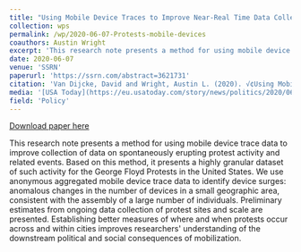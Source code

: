 ```yaml
---
title: "Using Mobile Device Traces to Improve Near-Real Time Data Collection During the George Floyd Protests"
collection: wps
permalink: /wp/2020-06-07-Protests-mobile-devices
coauthors: Austin Wright
excerpt: 'This research note presents a method for using mobile device trace data to improve collection of data on spontaneously erupting protest activity and related events. Based on this method, it presents a highly granular dataset of such activity for the George Floyd Protests in the United States. We use anonymous aggregated mobile device trace data to identify device surges: anomalous changes in the number of devices in a small geographic area, consistent with the assembly of a large number of individuals. Preliminary estimates from ongoing data collection of protest sites and scale are presented. Establishing better measures of where and when protests occur across and within cities improves researchers&apos; understanding of the downstream political and social consequences of mobilization.'
date: 2020-06-07
venue: 'SSRN'
paperurl: 'https://ssrn.com/abstract=3621731'
citation: 'Van Dijcke, David and Wright, Austin L. (2020). √¢Using Mobile Device Traces to Improve Near-Real Time Data Collection During the George Floyd Protests.'
media: '[USA Today](https://eu.usatoday.com/story/news/politics/2020/06/10/george-floyd-black-lives-matter-police-protests-widespread-peaceful/5325737002/) [Ipsos](https://www.ipsos.com/en-us/knowledge/society/Protests-in-the-wake-of-George-Floyd-killing-touch-all-50-states )'
field: 'Policy'
---
```


<a href='https://ssrn.com/abstract=3621731'>Download paper here</a>

This research note presents a method for using mobile device trace data to improve collection of data on spontaneously erupting protest activity and related events. Based on this method, it presents a highly granular dataset of such activity for the George Floyd Protests in the United States. We use anonymous aggregated mobile device trace data to identify device surges: anomalous changes in the number of devices in a small geographic area, consistent with the assembly of a large number of individuals. Preliminary estimates from ongoing data collection of protest sites and scale are presented. Establishing better measures of where and when protests occur across and within cities improves researchers&apos; understanding of the downstream political and social consequences of mobilization.
